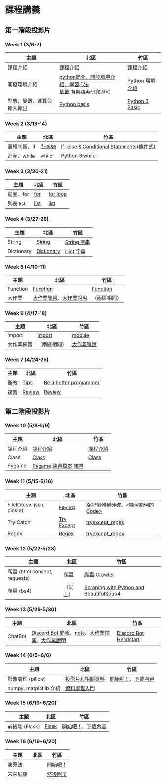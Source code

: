 # 課程講義

## 第一階段投影片
### Week 1 (3/6-7)
| 主題                       | 北區                                                         | 竹區                                                         |
| -------------------------- | ------------------------------------------------------------ | ------------------------------------------------------------ |
| 課程介紹                   | [課程介紹](https://drive.google.com/file/d/1HLyw3Pi1G6p-i_WPPL5zdUg0jwQVtoyq/view) | [課程介紹](https://drive.google.com/file/d/1EzpqwFj_LrxcItKWDq3Cxch7fJtEreL5/view?usp=sharing) |
| 開發環境介紹               | [python簡介、開發環境介紹、學習心法](https://docs.google.com/presentation/d/1UwGTfDCeEbSFaVL8E2KJi1kTDGn4L8T_T0QGrlluY28/edit?usp=sharing) <br /> [抽籤](http://codepad.org/n7SUgKQj) 有興趣再研究即可 | [Python 環境介紹](https://drive.google.com/file/d/1_pWi5ejIysn63IhKTRvtjJOFCOdsJcGQ/view?usp=sharing) |
| 型態、變數、運算與輸入輸出 | [Python basis](https://drive.google.com/file/d/1qZXuZUS0R26UTzTdPR-PoSkQOLZoK7ZK/view?usp=sharing) | [Python 3 Basic](https://drive.google.com/file/d/1EjEc7hlw95byfwkwf7Kmp_2fkj7zc3oc/view?usp=sharing) |


### Week 2 (3/13-14)
| 主題                       | 北區 | 竹區 |
| -------------------------- | ---- | ---- |
| 邏輯判斷、if               |  [if-else](https://drive.google.com/file/d/1GgiB09kKqbP1Aw-ojfJ4peK-RHIcTL6z/view?usp=sharing)    | [if-else & Conditional Statements(條件式)](https://drive.google.com/file/d/1pM4q0rCDCHtZLl_t8C0y15tmwIeHP6ho/view?usp=sharing) |
| 迴圈、while | [while](https://drive.google.com/file/d/1neF7Gb7O50aWHhmukCUh33KKTN6xebFy/view?usp=sharing) | [Python 3 while](https://drive.google.com/file/d/1Iri-bOxKsRO9o3BFfi6Ck64AKu-IZDAb/view?usp=sharing) |



### Week 3 (3/20-21)
| 主題                       | 北區 | 竹區 |
| -------------------------- | ---- | ---- |
| 迴圈、for | [for](https://drive.google.com/file/d/1a91AcD1h3cqO4VvQpNMp0S8QRDxkYtuP/view?usp=sharing)| [for loop](https://docs.google.com/presentation/d/14SZZyx-YFgtX4LzeB9CyGDH7idfv80tIADtO7Za-B3U/) |
| 列表 list | [list](https://drive.google.com/file/d/1EEsrCvpSB2asnNRey3EqJBsJxDsm_e_2/view?usp=sharing) | [list](https://drive.google.com/file/d/1kNZOkOkwwEUjzT6zprJQwVwsQMlXUO8y/view?usp=sharing) |

### Week 4 (3/27-28)
| 主題                       | 北區 | 竹區 |
| -------------------------- | ---- | ---- |
| String |[String](https://drive.google.com/file/d/1UGQYHhbCMau4bRLEoF6Mv1Xt2-uybmGW/view?usp=sharing) | [String 字串](https://drive.google.com/file/d/1CPHHlrMkPBGduVLTyXkO3BePaBzA1CVm/view) |
| Dictionary |[Dictionary](https://drive.google.com/file/d/1M9lhUEPVSV12OP_Z0Hkh9ijjO-2kgAbD/view?usp=sharing) | [Dict 字典](https://hackmd.io/@Sylveon/Hkp8Aa9Ed) |

### Week 5 (4/10-11)
| 主題                       | 北區 | 竹區 |
| -------------------------- | ---- | ---- |
| Function | [Function](https://drive.google.com/file/d/1Pmy3uqwWaav5MUNoonH8Vfs4hzYFaek1/view?usp=sharing) | [Function](https://drive.google.com/file/d/1dpLRBhQab_lsuyJf1mEAKmLJYLgn5GjL/view?usp=sharing) |
| 大作業 | [大作業簡報](https://drive.google.com/file/d/1SXHQloThUAMavZMfH6DCnIakhQTnzE_-/view?usp=sharing)、[大作業說明](https://hackmd.io/@-TyNLpH6RM-50upth1_LeQ/BkNyXCUrO) |  （兩區相同）|

### Week 6 (4/17-18)
| 主題                       | 北區 | 竹區 |
| -------------------------- | ---- | ---- |
| import |[import](https://drive.google.com/file/d/1rBZs-HSJ0-Km_3Zoi4NHlVne_56o3rIE/view?usp=sharing) | [module](https://drive.google.com/file/d/1pnUWtPWeRNM6-k-QJPYHO2mVCD1vNEwB/view?usp=sharing) |
| 大作業練習 | （兩區相同） | [大作業解說](https://hackmd.io/@pcchou/rkIxZdeIO) |


### Week 7 (4/24-25)
| 主題                       | 北區 | 竹區 |
| -------------------------- | ---- | ---- |
| 衛教 | [Tips](https://drive.google.com/file/d/1IKr4tCnRaApeU3rWSNqj-OhR9hFkWDlz/view?usp=sharing) | [Be a better programmer](https://drive.google.com/file/d/1BDTrtnl0KN22IxdY0awTctIBwbVfyzSk/view?usp=sharing) |
| 複習 | [Review](https://hackmd.io/@robert1003/ryh0gIt8d#/) | [Review](https://drive.google.com/file/d/11p5sqjQdZleqDmry0pM1kmAhDKmfMu2V/view?usp=sharing) |

## 第二階段投影片
### Week 10 (5/8-5/9)
| 主題                       | 北區 | 竹區 |
| -------------------------- | ---- | ---- |
| 課程介紹  |[課程介紹](https://drive.google.com/file/d/18ncjxupYEOq856aQ1AO0v2BJEVwAXk8K/view?usp=sharing) | [課程介紹](https://drive.google.com/file/d/1lnDjlxdk41JtH1fxv5-LxNKTNOXOUopm/view?usp=sharing)  |
| Class | [Class](https://hackmd.io/@VLvbo_-_QjqwJnUcuKdxSQ/SyCQD83PO) | [Class](https://hackmd.io/@Sylveon/r15yo2Zdd#/) |
| Pygame | [Pygame](https://drive.google.com/file/d/1Ve75Tsh31zwImmrmz1w-42hR_09EM9EL/view?usp=drivesdk) [練習檔案](https://drive.google.com/file/d/1Q_nxZYDCqGA38cHw7gqZ5Zs1K7Oik3eB/view?usp=sharing) [統神](https://drive.google.com/file/d/121VciBHGdqazCZEGzIuk5kdl4ArAMe0-/view?usp=sharing) | |


### Week 11 (5/15-5/16)
| 主題                       | 北區 | 竹區 |
| -------------------------- | ---- | ---- |
| FileIO(csv, json, pickle)  | [File I/O](https://hackmd.io/@robert1003/BkjOrzb9L) | [從記憶體到硬碟](https://drive.google.com/file/d/1aOJBUgV8BHQ2sA-v8A51dv7gdeeonNXD/view?usp=sharing)、[<練習範例的 Code>](https://drive.google.com/file/d/1xaCQlilK_BvJUoKXa2IzxF6xt3KkIurn/view?usp=sharing) |
| Try Catch | [Try Except](https://hackmd.io/@robert1003/BkPX9EU_d) |[tryexcept_regex](https://drive.google.com/file/d/1GsWapcoeyXJ2Ksu8m8ral0aeTCsWEOAf/view?usp=sharing)  |
| Regex | [Regex](https://drive.google.com/file/d/1yPKzaZOPPwB3AAM6i_C32c-v2zRxYPEx/view?usp=sharing) | [tryexcept_regex](https://drive.google.com/file/d/1GsWapcoeyXJ2Ksu8m8ral0aeTCsWEOAf/view?usp=sharing)  |

### Week 12 (5/22-5/23)
| 主題                       | 北區 | 竹區 |
| -------------------------- | ---- | ---- |
| 爬蟲 (html concept, requests)  | [爬蟲](https://drive.google.com/file/d/1j__HsD32Tn987a5w2NwkS8KjObVziemh/view?usp=sharing) | [爬蟲 Crawler](https://drive.google.com/file/d/1mjjFzaAsN9uqaMeluKsL0S5rpUMSPdCt/view) |
| 爬蟲 (bs4) | （同上） |[Scraping with Python and BeautifulSoup4](https://hackmd.io/@pcchou/sprout-0522)  |


### Week 13 (5/29-5/30)
| 主題                       | 北區 | 竹區 |
| -------------------------- | ---- | ---- |
|  ChatBot | [Discord Bot 簡報](https://drive.google.com/file/d/1ZdXhgMGLEAKFpxJ5QCvk65IC-2OxAK2b/view?usp=sharing)、[note](note/discordnote.html)、[大作業檔案](https://drive.google.com/file/d/1WmLzAQiEmR_0g0IDNK7Idrje7TgIyRq4/view?usp=sharing)、[大作業說明](https://hackmd.io/@bnCOpTWwRZ2THVyx87qBvQ/SJEZlEuO_) | [Discord Bot Headstart](https://docs.google.com/presentation/d/1Tp3Vjk_xhBLfVKXu6zUDP_IIx3F8zVBBYExCKmsul98/) |

### Week 14 (6/5~6/6)
| 主題                       | 北區 | 竹區 |
| -------------------------- | ---- | ---- |
| 影像處理 (pillow) | [投影片和相關資料](https://drive.google.com/drive/folders/1zkZBi2m4ADN-_B0-xUC7AZGGdKYQ6zul?usp=sharing) |[開始吧！](https://hackmd.io/@William-Mou/SkIq0__qd#/)、[下載內容](https://drive.google.com/file/d/1miwUsbovF4bK8kW_agE4oafD8-VfOubG/view?usp=sharing)|
| numpy, matplotlib 介紹| [資料處理入門](https://hackmd.io/@-TyNLpH6RM-50upth1_LeQ/HkGKgbRFu) ||


### Week 15 (6/19~6/20)
| 主題                       | 北區 | 竹區 |
| -------------------------- | ---- | ---- |
| 前後端 (Flask) |[Flask](https://drive.google.com/file/d/1-wxntDIVvZgscI7Y-tucjcdAArdm7r1i/view?usp=sharing) |[開始吧！](https://drive.google.com/file/d/1Q_Q1T2PLerxDmujtoHPtZpYM-sqXL6na/view?usp=sharing)、[下載內容](https://drive.google.com/file/d/1jV0irgQ4s83b4jJrlNZHYYLDNEtq2xPh/view?usp=sharing)|

### Week 16 (6/19~6/20)
| 主題                       | 北區 | 竹區 |
| -------------------------- | ---- | ---- |
| 演算法 | |[開始吧！](https://hackmd.io/@polarz/BJ5Me163O)|
|未來展望| | [然後呢？](https://hackmd.io/@William-Mou/SkALwC2nu#/)|